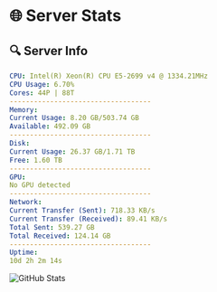 # 🌐 Server Stats
## 🔍 Server Info
```yaml
CPU: Intel(R) Xeon(R) CPU E5-2699 v4 @ 1334.21MHz
CPU Usage: 6.70%
Cores: 44P | 88T
-----------------------------------
Memory:
Current Usage: 8.20 GB/503.74 GB
Available: 492.09 GB
-----------------------------------
Disk:
Current Usage: 26.37 GB/1.71 TB
Free: 1.60 TB
-----------------------------------
GPU:
No GPU detected
-----------------------------------
Network:
Current Transfer (Sent): 718.33 KB/s
Current Transfer (Received): 89.41 KB/s
Total Sent: 539.27 GB
Total Received: 124.14 GB
-----------------------------------
Uptime:
10d 2h 2m 14s
```
![GitHub Stats](https://img.shields.io/badge/Updated-2025-04-29_19:11:02-blue)